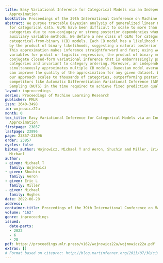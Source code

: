 ```yaml
---
title: Easy Variational Inference for Categorical Models via an Independent Binary
  Approximation
booktitle: Proceedings of the 39th International Conference on Machine Learning
abstract: We pursue tractable Bayesian analysis of generalized linear models (GLMs)
  for categorical data. GLMs have been difficult to scale to more than a few dozen
  categories due to non-conjugacy or strong posterior dependencies when using conjugate
  auxiliary variable methods. We define a new class of GLMs for categorical data called
  categorical-from-binary (CB) models. Each CB model has a likelihood that is bounded
  by the product of binary likelihoods, suggesting a natural posterior approximation.
  This approximation makes inference straightforward and fast; using well-known auxiliary
  variables for probit or logistic regression, the product of binary models admits
  conjugate closed-form variational inference that is embarrassingly parallel across
  categories and invariant to category ordering. Moreover, an independent binary model
  simultaneously approximates multiple CB models. Bayesian model averaging over these
  can improve the quality of the approximation for any given dataset. We show that
  our approach scales to thousands of categories, outperforming posterior estimation
  competitors like Automatic Differentiation Variational Inference (ADVI) and No U-Turn
  Sampling (NUTS) in the time required to achieve fixed prediction quality.
layout: inproceedings
series: Proceedings of Machine Learning Research
publisher: PMLR
issn: 2640-3498
id: wojnowicz22a
month: 0
tex_title: Easy Variational Inference for Categorical Models via an Independent Binary
  Approximation
firstpage: 23857
lastpage: 23896
page: 23857-23896
order: 23857
cycles: false
bibtex_author: Wojnowicz, Michael T and Aeron, Shuchin and Miller, Eric L and Hughes,
  Michael
author:
- given: Michael T
  family: Wojnowicz
- given: Shuchin
  family: Aeron
- given: Eric L
  family: Miller
- given: Michael
  family: Hughes
date: 2022-06-28
address:
container-title: Proceedings of the 39th International Conference on Machine Learning
volume: '162'
genre: inproceedings
issued:
  date-parts:
  - 2022
  - 6
  - 28
pdf: https://proceedings.mlr.press/v162/wojnowicz22a/wojnowicz22a.pdf
extras: []
# Format based on citeproc: http://blog.martinfenner.org/2013/07/30/citeproc-yaml-for-bibliographies/
---
```

